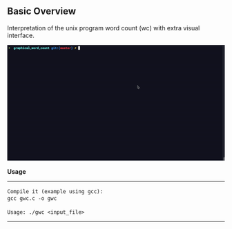## Basic Overview

Interpretation of the unix program word count (wc) with extra visual
interface.

![GIF demo](demo/example.gif)

**Usage**

---
```
Compile it (example using gcc):
gcc gwc.c -o gwc

Usage: ./gwc <input_file>
```
---
